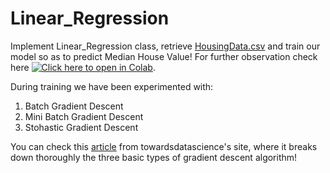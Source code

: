 # Linear_Regression
Implement Linear_Regression class, retrieve [HousingData.csv](https://drive.google.com/file/d/1VUn2WKkKeRXwH02K9bqH98KjPxrUmgXh/view) and train our model so as to predict Median House Value! For further observation check here [![Click here to open in Colab](https://colab.research.google.com/assets/colab-badge.svg)](https://colab.research.google.com/github/spympr/Linear_Regression/blob/main/AI(II)_Project1_A.ipynb).

During training we have been experimented with:
1. Batch Gradient Descent
2. Mini Batch Gradient Descent
3. Stohastic Gradient Descent

You can check this [article](https://towardsdatascience.com/stochastic-batch-and-mini-batch-gradient-descent-demystified-8b28978f7f5) from towardsdatascience's site, where it breaks down thoroughly the three basic types of gradient descent algorithm!
